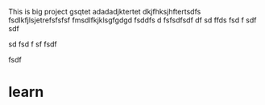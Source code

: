 This is big project gsqtet
adadadjktertet
dkjfhksjhftertsdfs
fsdlkfjlsjetrefsfsfsf
fmsdlfkjklsgfgdgd
fsddfs
d
fsfsdfsdf
df
sd
ffds
fsd
f
sdf
sdf

sd
fsd
f
sf
fsdf

fsdf

# learn
